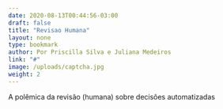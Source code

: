 ```yaml
---
date: 2020-08-13T00:44:56-03:00
draft: false
title: "Revisao Humana"
layout: none
type: bookmark
author: Por Priscilla Silva e Juliana Medeiros
link: "#"
image: /uploads/captcha.jpg
weight: 2
---
```

A polêmica da revisão (humana) sobre decisões automatizadas
